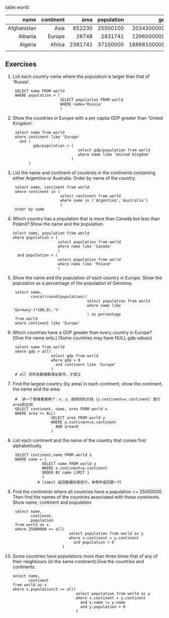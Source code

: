 table world:

|       name|continent|    area|  population|            gdp|
|         -:|       -:|      -:|          -:|             -:|
|Afghanistan|	  Asia|	 652230|	25500100|  	 20343000000|
|    Albania|	Europe|	  28748|	 2831741|	 12960000000|
|    Algeria|	Africa|	2381741|	37100000|	188681000000|
|           |	      |	       |	        |               |

## Exercises

1. List each country name where the population is larger than that of 'Russia'.

        SELECT name FROM world
        WHERE population > (
                            SELECT population FROM world
                            WHERE name='Russia'
                            )
      
2. Show the countries in Europe with a per capita GDP greater than 'United Kingdom'.

        select name from world
        where continent like 'Europe' 
          and (
                gdp/population > (
                                    select gdp/population from world 
                                    where name like 'United Kingdom'
                                 )
              )

3. List the name and continent of countries in the continents containing either Argentina or Australia. Order by name of the country.

        select name, continent from world
        where continent in (
                            select continent from world 
                            where name in ('Argentina','Australia')
                            )
        order by name

4.  Which country has a population that is more than Canada but less than Poland? Show the name and the population.
        
        select name, population from world
        where population > (
                            select population from world 
                            where name like 'Canada'
                            )
          and population < (
                            select population from world 
                            where name like 'Poland'
                            )

5. Show the name and the population of each country in Europe. Show the population as a percentage of the population of Germany.

        select name,
               concat(round(population/(
                                        select population from world 
                                        where name like 'Germany')*100,0),'%'
                                        ) as percentage
        from world
        where continent like 'Europe' 

6. Which countries have a GDP greater than every country in Europe? [Give the name only.] (Some countries may have NULL gdp values)

        select name from world
        where gdp > all(
                        select gdp from world 
                        where gdp > 0 
                          and continent like 'Europe'
                        )
        # all 对所有数据都满足条件，才成立

7. Find the largest country (by area) in each continent, show the continent, the name and the area:

        #  讲一个表格看做两个：x、y，按相同的大陆（y.continent=x.continent）进行area的比较
        SELECT continent, name, area FROM world x
        WHERE area >= ALL(
                        SELECT area FROM world y
                        WHERE y.continent=x.continent 
                          AND area>0
                        )
  
8. List each continent and the name of the country that comes first alphabetically.

        SELECT continent,name FROM world x
        WHERE name = (
                    SELECT name FROM world y 
                    WHERE x.continent=y.continent 
                    ORDER BY name LIMIT 1
                    )
                  # limmit 返回数据的某些行，本例中返回第一行
         
9. Find the continents where all countries have a population <= 25000000.    Then find the names of the countries associated with these continents.    Show name, continent and population.

        select name,
               continent,
               population 
        from world as x
        where 25000000 >= all(
                                select population from world as y 
                                where x.continent = y.continent
                                  and population > 0
                             )

10. Some countries have populations more than three times that of any of their neighbours (in the same continent).Give the countries and continents.

        select name,
               continent 
        from world as x
        where x.population/3 >= all(
                                    select population from world as y 
                                    where x.continent = y.continent
                                      and x.name != y.name
                                      and y.population > 0
                                    )
